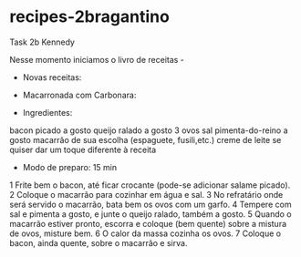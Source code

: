 # recipes-2bragantino
 Task 2b Kennedy 
 
Nesse momento iniciamos o livro de receitas -


- Novas receitas:
 - Macarronada com Carbonara:

- Ingredientes:

bacon picado a gosto
queijo ralado a gosto
3 ovos
sal
pimenta-do-reino a gosto
macarrão de sua escolha (espaguete, fusili,etc.)
creme de leite se quiser dar um toque diferente à receita

- Modo de preparo: 15 min

1 Frite bem o bacon, até ficar crocante (pode-se adicionar salame picado).
2 Coloque o macarrão para cozinhar em água e sal.
3 No refratário onde será servido o macarrão, bata bem os ovos com um garfo.
4 Tempere com sal e pimenta a gosto, e junte o queijo ralado, também a gosto.
5 Quando o macarrão estiver pronto, escorra e coloque (bem quente) sobre a mistura de ovos, misture bem.
6 O calor da massa cozinha os ovos.
7 Coloque o bacon, ainda quente, sobre o macarrão e sirva.